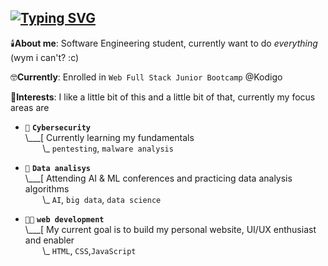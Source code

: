 ## [![Typing SVG](https://readme-typing-svg.demolab.com/?font=Terminess+Nerd+Font+Mono&size=20&duration=2000&pause=500&color=ff22bdbackground=FFFFFF00&vCenter=true&random=true&width=540&height=40&lines=Luz+:p;work+in+progress;idk;holi;prob+at+a+sidequest+rn)](https://git.io/typing-svg)

🕯️**About me**: Software Engineering student, currently want to do _everything_ (wym i can't? :c) 

🤓**Currently**: Enrolled in `Web Full Stack Junior Bootcamp` @Kodigo

🦜**Interests**: I like a little bit of this and a little bit of that, currently my focus areas are
- `👾` **`Cybersecurity`**<br>
\\___[ Currently learning my fundamentals<br>
&nbsp;&nbsp;&nbsp;&nbsp;&nbsp;&nbsp;&nbsp;\\\_ `pentesting`, `malware analysis`

- `🤖` **`Data analisys`**<br>
\\___[ Attending AI & ML conferences and practicing data analysis algorithms<br>
&nbsp;&nbsp;&nbsp;&nbsp;&nbsp;&nbsp;&nbsp;\\\_ `AI`, `big data`, `data science`

- `🧑‍💻` **`web development`**<br>
\\___[ My current goal is to build my personal website, UI/UX enthusiast and enabler<br>
&nbsp;&nbsp;&nbsp;&nbsp;&nbsp;&nbsp;&nbsp;\\\_ `HTML`, `CSS`,`JavaScript` 